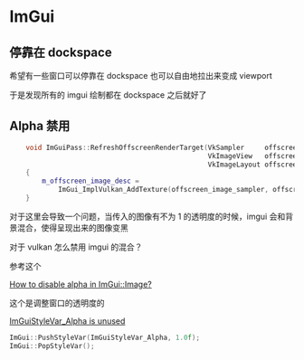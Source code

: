# ImGui

## 停靠在 dockspace

希望有一些窗口可以停靠在 dockspace 也可以自由地拉出来变成 viewport

于是发现所有的 imgui 绘制都在 dockspace 之后就好了

## Alpha 禁用

```cpp
    void ImGuiPass::RefreshOffscreenRenderTarget(VkSampler     offscreen_image_sampler,
                                                 VkImageView   offscreen_image_view,
                                                 VkImageLayout offscreen_image_layout)
    {
        m_offscreen_image_desc =
            ImGui_ImplVulkan_AddTexture(offscreen_image_sampler, offscreen_image_view, offscreen_image_layout);
    }
```

对于这里会导致一个问题，当传入的图像有不为 1 的透明度的时候，imgui 会和背景混合，使得呈现出来的图像变黑

对于 vulkan 怎么禁用 imgui 的混合？

参考这个

[How to disable alpha in ImGui::Image?](https://github.com/ocornut/imgui/issues/4730)

这个是调整窗口的透明度的

[ImGuiStyleVar_Alpha is unused](https://github.com/ocornut/imgui/issues/1198)

```cpp
ImGui::PushStyleVar(ImGuiStyleVar_Alpha, 1.0f);
ImGui::PopStyleVar();
```